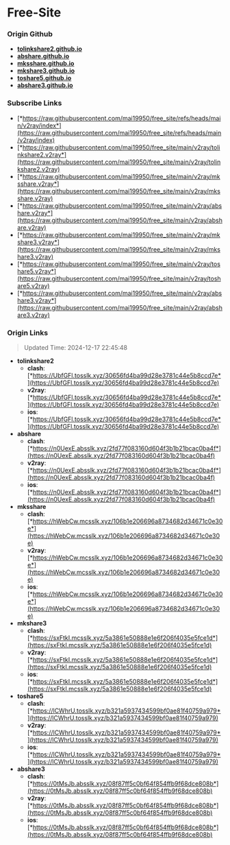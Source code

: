 # Free-Site

### Origin Github

- [**tolinkshare2.github.io**](https://github.com/tolinkshare2/tolinkshare2.github.io)
- [**abshare.github.io**](https://github.com/abshare/abshare.github.io)
- [**mksshare.github.io**](https://github.com/mksshare/mksshare.github.io)
- [**mkshare3.github.io**](https://github.com/mkshare3/mkshare3.github.io)
- [**toshare5.github.io**](https://github.com/toshare5/toshare5.github.io)
- [**abshare3.github.io**](https://github.com/abshare3/abshare3.github.io)

### Subscribe Links

- [*https://raw.githubusercontent.com/mai19950/free_site/refs/heads/main/v2ray/index*](https://raw.githubusercontent.com/mai19950/free_site/refs/heads/main/v2ray/index)
- [*https://raw.githubusercontent.com/mai19950/free_site/main/v2ray/tolinkshare2.v2ray*](https://raw.githubusercontent.com/mai19950/free_site/main/v2ray/tolinkshare2.v2ray)
- [*https://raw.githubusercontent.com/mai19950/free_site/main/v2ray/mksshare.v2ray*](https://raw.githubusercontent.com/mai19950/free_site/main/v2ray/mksshare.v2ray)
- [*https://raw.githubusercontent.com/mai19950/free_site/main/v2ray/abshare.v2ray*](https://raw.githubusercontent.com/mai19950/free_site/main/v2ray/abshare.v2ray)
- [*https://raw.githubusercontent.com/mai19950/free_site/main/v2ray/mkshare3.v2ray*](https://raw.githubusercontent.com/mai19950/free_site/main/v2ray/mkshare3.v2ray)
- [*https://raw.githubusercontent.com/mai19950/free_site/main/v2ray/toshare5.v2ray*](https://raw.githubusercontent.com/mai19950/free_site/main/v2ray/toshare5.v2ray)
- [*https://raw.githubusercontent.com/mai19950/free_site/main/v2ray/abshare3.v2ray*](https://raw.githubusercontent.com/mai19950/free_site/main/v2ray/abshare3.v2ray)

### Origin Links

> Updated Time: 2024-12-17 22:45:48

- **tolinkshare2**
  - **clash**: [*https://UbfGFl.tosslk.xyz/30656fd4ba99d28e3781c44e5b8ccd7e*](https://UbfGFl.tosslk.xyz/30656fd4ba99d28e3781c44e5b8ccd7e)
  - **v2ray**: [*https://UbfGFl.tosslk.xyz/30656fd4ba99d28e3781c44e5b8ccd7e*](https://UbfGFl.tosslk.xyz/30656fd4ba99d28e3781c44e5b8ccd7e)
  - **ios**: [*https://UbfGFl.tosslk.xyz/30656fd4ba99d28e3781c44e5b8ccd7e*](https://UbfGFl.tosslk.xyz/30656fd4ba99d28e3781c44e5b8ccd7e)
- **abshare**
  - **clash**: [*https://n0UexE.absslk.xyz/2fd77f083160d604f3b1b21bcac0ba4f*](https://n0UexE.absslk.xyz/2fd77f083160d604f3b1b21bcac0ba4f)
  - **v2ray**: [*https://n0UexE.absslk.xyz/2fd77f083160d604f3b1b21bcac0ba4f*](https://n0UexE.absslk.xyz/2fd77f083160d604f3b1b21bcac0ba4f)
  - **ios**: [*https://n0UexE.absslk.xyz/2fd77f083160d604f3b1b21bcac0ba4f*](https://n0UexE.absslk.xyz/2fd77f083160d604f3b1b21bcac0ba4f)
- **mksshare**
  - **clash**: [*https://hWebCw.mcsslk.xyz/106b1e206696a8734682d34671c0e30e*](https://hWebCw.mcsslk.xyz/106b1e206696a8734682d34671c0e30e)
  - **v2ray**: [*https://hWebCw.mcsslk.xyz/106b1e206696a8734682d34671c0e30e*](https://hWebCw.mcsslk.xyz/106b1e206696a8734682d34671c0e30e)
  - **ios**: [*https://hWebCw.mcsslk.xyz/106b1e206696a8734682d34671c0e30e*](https://hWebCw.mcsslk.xyz/106b1e206696a8734682d34671c0e30e)
- **mkshare3**
  - **clash**: [*https://sxFtkI.mcsslk.xyz/5a3861e50888e1e6f206f4035e5fce1d*](https://sxFtkI.mcsslk.xyz/5a3861e50888e1e6f206f4035e5fce1d)
  - **v2ray**: [*https://sxFtkI.mcsslk.xyz/5a3861e50888e1e6f206f4035e5fce1d*](https://sxFtkI.mcsslk.xyz/5a3861e50888e1e6f206f4035e5fce1d)
  - **ios**: [*https://sxFtkI.mcsslk.xyz/5a3861e50888e1e6f206f4035e5fce1d*](https://sxFtkI.mcsslk.xyz/5a3861e50888e1e6f206f4035e5fce1d)
- **toshare5**
  - **clash**: [*https://lCWhrU.tosslk.xyz/b321a5937434599bf0ae81f40759a979*](https://lCWhrU.tosslk.xyz/b321a5937434599bf0ae81f40759a979)
  - **v2ray**: [*https://lCWhrU.tosslk.xyz/b321a5937434599bf0ae81f40759a979*](https://lCWhrU.tosslk.xyz/b321a5937434599bf0ae81f40759a979)
  - **ios**: [*https://lCWhrU.tosslk.xyz/b321a5937434599bf0ae81f40759a979*](https://lCWhrU.tosslk.xyz/b321a5937434599bf0ae81f40759a979)
- **abshare3**
  - **clash**: [*https://0tMsJb.absslk.xyz/08f87ff5c0bf64f854ffb9f68dce808b*](https://0tMsJb.absslk.xyz/08f87ff5c0bf64f854ffb9f68dce808b)
  - **v2ray**: [*https://0tMsJb.absslk.xyz/08f87ff5c0bf64f854ffb9f68dce808b*](https://0tMsJb.absslk.xyz/08f87ff5c0bf64f854ffb9f68dce808b)
  - **ios**: [*https://0tMsJb.absslk.xyz/08f87ff5c0bf64f854ffb9f68dce808b*](https://0tMsJb.absslk.xyz/08f87ff5c0bf64f854ffb9f68dce808b)
